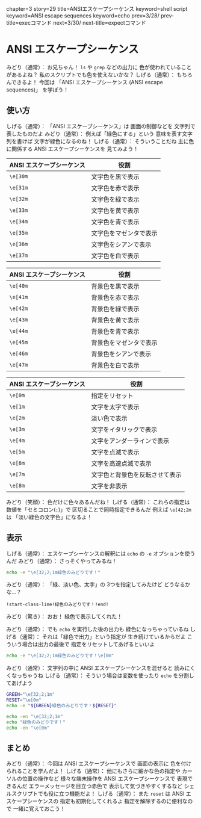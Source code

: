 chapter=3
story=29
title=ANSIエスケープシーケンス
keyword=shell script
keyword=ANSI escape sequences
keyword=echo
prev=3/28/
prev-title=execコマンド
next=3/30/
next-title=expectコマンド

# ANSI エスケープシーケンス

みどり（通常）：
  お兄ちゃん！
  `ls` や `grep` などの出力に
  色が使われていることがあるよね？
  私のスクリプトでも色を使えないかな？
しげる（通常）：
  もちろんできるよ！
  今回は
  「ANSI エスケープシーケンス
  (ANSI escape sequences)」
  を学ぼう！

## 使い方

しげる（通常）：
  「ANSI エスケープシーケンス」は
  画面の制御などを
  文字列で表したものだよ
みどり（通常）：
  例えば「緑色にする」という
  意味を表す文字列を書けば
  文字が緑色になるのね！
しげる（通常）：
  そういうことだね
  主に色に関係する
  ANSI エスケープシーケンスを
  見てみよう！

ANSI エスケープシーケンス | 役割
------------------------- | ----
`\e[30m`                  | 文字色を黒で表示
`\e[31m`                  | 文字色を赤で表示
`\e[32m`                  | 文字色を緑で表示
`\e[33m`                  | 文字色を黄で表示
`\e[34m`                  | 文字色を青で表示
`\e[35m`                  | 文字色をマゼンタで表示
`\e[36m`                  | 文字色をシアンで表示
`\e[37m`                  | 文字色を白で表示

ANSI エスケープシーケンス | 役割
----------                | ----
`\e[40m`                  | 背景色を黒で表示
`\e[41m`                  | 背景色を赤で表示
`\e[42m`                  | 背景色を緑で表示
`\e[43m`                  | 背景色を黄で表示
`\e[44m`                  | 背景色を青で表示
`\e[45m`                  | 背景色をマゼンタで表示
`\e[46m`                  | 背景色をシアンで表示
`\e[47m`                  | 背景色を白で表示

ANSI エスケープシーケンス | 役割
----------                | ----
`\e[0m`                   | 指定をリセット
`\e[1m`                   | 文字を太字で表示
`\e[2m`                   | 淡い色で表示
`\e[3m`                   | 文字をイタリックで表示
`\e[4m`                   | 文字をアンダーラインで表示
`\e[5m`                   | 文字を点滅で表示
`\e[6m`                   | 文字を高速点滅で表示
`\e[7m`                   | 文字色と背景色を反転させて表示
`\e[8m`                   | 文字を非表示

みどり（笑顔）：
  色だけに色々あるんだね！
しげる（通常）：
  これらの指定は
  数値を「セミコロン(`;`)」で
  区切ることで同時指定できるんだ
  例えば `\e[42;2m` は
  「淡い緑色の文字色」になるよ！

## 表示

しげる（通常）：
  エスケープシーケンスの解釈には
  `echo` の `-e` オプションを使うんだ
みどり（通常）：
  さっそくやってみるね！

```bash
echo -e "\e[32;2;1m緑色のみどりです！"
```

みどり（通常）：
  「緑、淡い色、太字」の
  3つを指定してみたけど
  どうなるかな…？

```console
!start-class-lime!緑色のみどりです！!end!
```

みどり（驚き）：
  おお！
  緑色で表示してくれた！

みどり（通常）：
  でも `echo` を実行した後の出力も
  緑色になっちゃっているね
しげる（通常）：
  それは「緑色で出力」という指定が
  生き続けているからだよ
  こういう場合は出力の最後で
  指定をリセットしてあげるといいよ

```bash
echo -e "\e[32;2;1m緑色のみどりです！\e[0m"
```

みどり（通常）：
  文字列の中に
  ANSI エスケープシーケンスを混ぜると
  読みにくくなっちゃうね
しげる（通常）：
  そういう場合は変数を使ったり
  `echo` を分割してあげよう

```bash
GREEN="\e[32;2;1m"
RESET="\e[0m"
echo -e "${GREEN}緑色のみどりです！${RESET}"
```

```bash
echo -en "\e[32;2;1m"
echo "緑色のみどりです！"
echo -en "\e[0m"
```

## まとめ

みどり（通常）：
  今回は ANSI エスケープシーケンスで
  画面の表示に
  色を付けられることを学んだよ！
しげる（通常）：
  他にもさらに細かな色の指定や
  カーソルの位置の操作など
  様々な端末操作を
  ANSI エスケープシーケンスで
  表現できるんだ
  エラーメッセージを目立つ赤色で
  表示して気づきやすくするなど
  シェルスクリプトでも役に立つ機能だよ！
しげる（通常）：
  また `reset` は
  ANSI エスケープシーケンスの
  指定も初期化してくれるよ
  指定を解除するのに便利なので
  一緒に覚えておこう！

